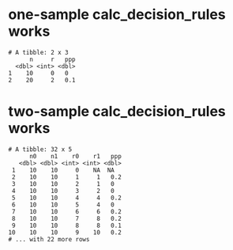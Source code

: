 # one-sample calc_decision_rules works

    # A tibble: 2 x 3
          n     r   ppp
      <dbl> <int> <dbl>
    1    10     0   0  
    2    20     2   0.1

# two-sample calc_decision_rules works

    # A tibble: 32 x 5
          n0    n1    r0    r1   ppp
       <dbl> <dbl> <int> <int> <dbl>
     1    10    10     0    NA  NA  
     2    10    10     1     1   0.2
     3    10    10     2     1   0  
     4    10    10     3     2   0  
     5    10    10     4     4   0.2
     6    10    10     5     4   0  
     7    10    10     6     6   0.2
     8    10    10     7     8   0.2
     9    10    10     8     8   0.1
    10    10    10     9    10   0.2
    # ... with 22 more rows

